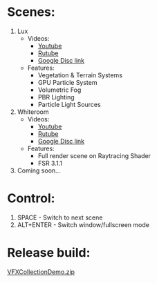 # Scenes:
1. Lux
   - Videos:
     - [Youtube](https://youtu.be/lSkk2uAjdrc)
     - [Rutube](https://rutube.ru/video/e41acf59de59c13a7cbe326c16503031/)
     - [Google Disc link](https://drive.google.com/file/d/1vL5Pkqf78buZF3NNQJAeUb32qu0VyzOc/view?usp=sharing)
   - Features:
     - Vegetation & Terrain Systems
     - GPU Particle System
     - Volumetric Fog
     - PBR Lighting
     - Particle Light Sources
2. Whiteroom
   - Videos:
     - [Youtube](https://youtu.be/twZF7KL1O94)
     - [Rutube](https://rutube.ru/video/08fae74b128067984bc881a7ee7b7727/)
     - [Google Disc link](https://drive.google.com/file/d/1wHBU2VyU6wD8iJvzxDWZxKd_AqOue1eP/view?usp=sharing)
   - Features:
     - Full render scene on Raytracing Shader
     - FSR 3.1.1
3. Coming soon...

# Control:
1. SPACE - Switch to next scene
2. ALT+ENTER - Switch window/fullscreen mode

# Release build:
[VFXCollectionDemo.zip](https://drive.google.com/file/d/1lr1Pk_Gij9fuEKZLNIKmUi8lGsF5srWr/view?usp=sharing)
